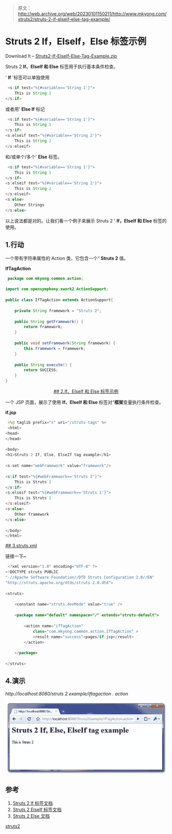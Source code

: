 > 原文：<http://web.archive.org/web/20230101150211/http://www.mkyong.com/struts2/struts-2-if-elseif-else-tag-example/>

# Struts 2 If，ElseIf，Else 标签示例

Download It – [Struts2-If-ElseIf-Else-Tag-Example.zip](http://web.archive.org/web/20190304032820/http://www.mkyong.com/wp-content/uploads/2010/07/Struts2-If-ElseIf-Else-Tag-Example.zip)

Struts 2 **If、ElseIf 和 Else** 标签用于执行基本条件检查。

' **If** '标签可以单独使用

```java
 <s:if test="%{#variable=='String 1'}">
	This is String 1
</s:if> 
```

或者用' **Else If** 标记

```java
 <s:if test="%{#variable=='String 1'}">
	This is String 1
</s:if>
<s:elseif test="%{#variable=='String 2'}">
    This is String 2
</s:elseif> 
```

和/或单个/多个' **Else** 标签。

```java
 <s:if test="%{#variable=='String 1'}">
	This is String 1
</s:if>
<s:elseif test="%{#variable=='String 2'}">
    This is String 2
</s:elseif>
<s:else>
    Other Strings
</s:else> 
```

以上说法都是对的。让我们看一个例子来展示 Struts 2 ' **If，ElseIf 和 Else** 标签的使用。

## 1.行动

一个带有字符串属性的 Action 类，它包含一个“ **Struts 2** 值。

**IfTagAction**

```java
 package com.mkyong.common.action;

import com.opensymphony.xwork2.ActionSupport;

public class IfTagAction extends ActionSupport{

	private String framework = "Struts 2";

	public String getFramework() {
		return framework;
	}

	public void setFramework(String framework) {
		this.framework = framework;
	}

	public String execute() {
		return SUCCESS;
	}
} 
```

 <ins class="adsbygoogle" style="display:block; text-align:center;" data-ad-format="fluid" data-ad-layout="in-article" data-ad-client="ca-pub-2836379775501347" data-ad-slot="6894224149">## 2.If、ElseIf 和 Else 标签示例

一个 JSP 页面，展示了使用 **If、ElseIf 和 Else** 标签对“**框架**变量执行条件检查。

**if.jsp**

```java
 <%@ taglib prefix="s" uri="/struts-tags" %>
 <html>
<head>
</head>

<body>
<h1>Struts 2 If, Else, ElseIf tag example</h1>

<s:set name="webFramework" value="framework"/>

<s:if test="%{#webFramework=='Struts 2'}">
	This is Struts 2
</s:if>
<s:elseif test="%{#webFramework=='Struts 1'}">
    This is Struts 1
</s:elseif>
<s:else>
    Other framework
</s:else>

</body>
</html> 
```

 <ins class="adsbygoogle" style="display:block" data-ad-client="ca-pub-2836379775501347" data-ad-slot="8821506761" data-ad-format="auto" data-ad-region="mkyongregion">## 3.struts.xml

链接一下~

```java
 <?xml version="1.0" encoding="UTF-8" ?>
<!DOCTYPE struts PUBLIC
"-//Apache Software Foundation//DTD Struts Configuration 2.0//EN"
"http://struts.apache.org/dtds/struts-2.0.dtd">

<struts>

 	<constant name="struts.devMode" value="true" />

	<package name="default" namespace="/" extends="struts-default">

		<action name="ifTagAction" 
			class="com.mkyong.common.action.IfTagAction" >
			<result name="success">pages/if.jsp</result>
		</action>

	</package>

</struts> 
```

## 4.演示

*http://localhost:8080/struts 2 example/iftagaction . action*

![Struts 2 If, ElseIf, Else Tag](img/c05e90aeee10ba7dd0f41e149ea299bc.png "Struts2-If-ElseIf-Else-Tag-Example")

## 参考

1.  [Struts 2 If 标签文档](http://web.archive.org/web/20190304032820/http://struts.apache.org/2.0.14/docs/if.html)
2.  [Struts 2 ElseIf 标签文档](http://web.archive.org/web/20190304032820/http://struts.apache.org/2.0.14/docs/elseif.html)
3.  [Struts 2 Else 文档](http://web.archive.org/web/20190304032820/http://struts.apache.org/2.0.14/docs/else.html)

[struts2](http://web.archive.org/web/20190304032820/http://www.mkyong.com/tag/struts2/)







